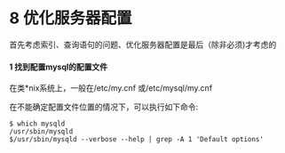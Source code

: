 # 8 优化服务器配置

首先考虑索引、查询语句的问题、优化服务器配置是最后（除非必须)才考虑的

#### 1 找到配置mysql的配置文件

在类*nix系统上，一般在/etc/my.cnf 或/etc/mysql/my.cnf

在不能确定配置文件位置的情况下，可以执行如下命令:

~~~shell
$ which mysqld
/usr/sbin/mysqld
$/usr/sbin/mysqld --verbose --help | grep -A 1 'Default options'
~~~



